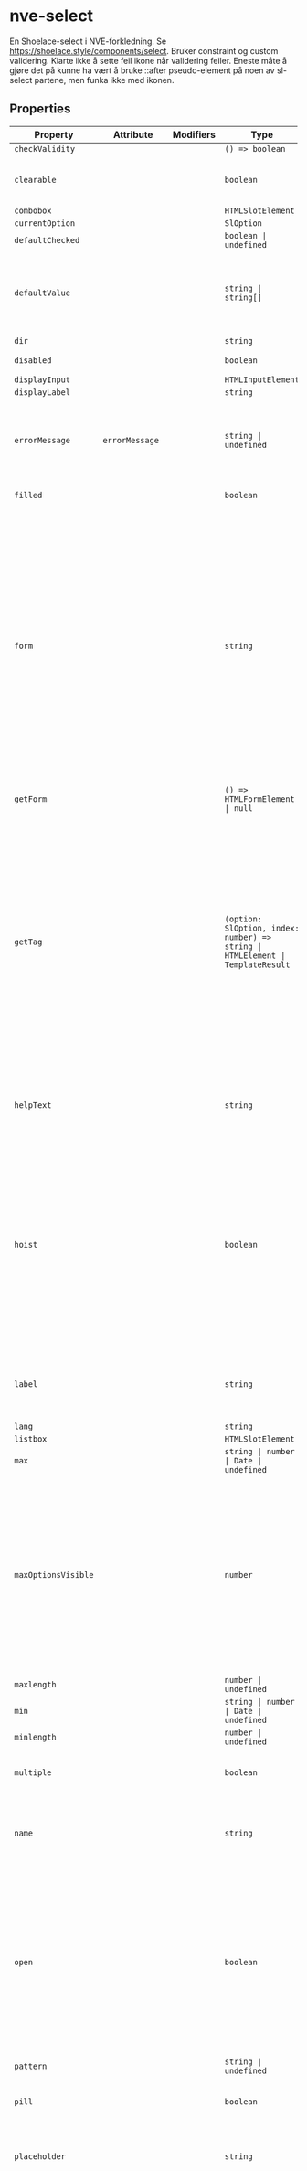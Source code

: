 # nve-select

En Shoelace-select i NVE-forkledning.
Se https://shoelace.style/components/select. Bruker constraint og custom validering. Klarte ikke å sette feil ikone når
validering feiler. Eneste måte å gjøre det på kunne ha vært å bruke ::after pseudo-element på noen av sl-select partene, men
funka ikke med ikonen.

## Properties

| Property            | Attribute       | Modifiers | Type                                             | Default         | Description                                      |
|---------------------|-----------------|-----------|--------------------------------------------------|-----------------|--------------------------------------------------|
| `checkValidity`     |                 |           | `() => boolean`                                  |                 |                                                  |
| `clearable`         |                 |           | `boolean`                                        |                 | Adds a clear button when the select is not empty. |
| `combobox`          |                 |           | `HTMLSlotElement`                                |                 |                                                  |
| `currentOption`     |                 |           | `SlOption`                                       |                 |                                                  |
| `defaultChecked`    |                 |           | `boolean \| undefined`                           |                 |                                                  |
| `defaultValue`      |                 |           | `string \| string[]`                             |                 | The default value of the form control. Primarily used for resetting the form control. |
| `dir`               |                 |           | `string`                                         |                 |                                                  |
| `disabled`          |                 |           | `boolean`                                        |                 | Disables the select control.                     |
| `displayInput`      |                 |           | `HTMLInputElement`                               |                 |                                                  |
| `displayLabel`      |                 |           | `string`                                         |                 |                                                  |
| `errorMessage`      | `errorMessage`  |           | `string \| undefined`                            |                 | Brukes til enkel constraint validation til å overskrive default nettleseren melding |
| `filled`            |                 |           | `boolean`                                        |                 | Draws a filled select.                           |
| `form`              |                 |           | `string`                                         |                 | By default, form controls are associated with the nearest containing `<form>` element. This attribute allows you<br />to place the form control outside of a form and associate it with the form that has this `id`. The form must be in<br />the same document or shadow root for this to work. |
| `getForm`           |                 |           | `() => HTMLFormElement \| null`                  |                 |                                                  |
| `getTag`            |                 |           | `(option: SlOption, index: number) => string \| HTMLElement \| TemplateResult` |                 | A function that customizes the tags to be rendered when multiple=true. The first argument is the option, the second<br />is the current tag's index.  The function should return either a Lit TemplateResult or a string containing trusted HTML of the symbol to render at<br />the specified value. |
| `helpText`          |                 |           | `string`                                         |                 | The select's help text. If you need to display HTML, use the `help-text` slot instead. |
| `hoist`             |                 |           | `boolean`                                        |                 | Enable this option to prevent the listbox from being clipped when the component is placed inside a container with<br />`overflow: auto\|scroll`. Hoisting uses a fixed positioning strategy that works in many, but not all, scenarios. |
| `label`             |                 |           | `string`                                         |                 | The select's label. If you need to display HTML, use the `label` slot instead. |
| `lang`              |                 |           | `string`                                         |                 |                                                  |
| `listbox`           |                 |           | `HTMLSlotElement`                                |                 |                                                  |
| `max`               |                 |           | `string \| number \| Date \| undefined`          |                 |                                                  |
| `maxOptionsVisible` |                 |           | `number`                                         |                 | The maximum number of selected options to show when `multiple` is true. After the maximum, "+n" will be shown to<br />indicate the number of additional items that are selected. Set to 0 to remove the limit. |
| `maxlength`         |                 |           | `number \| undefined`                            |                 |                                                  |
| `min`               |                 |           | `string \| number \| Date \| undefined`          |                 |                                                  |
| `minlength`         |                 |           | `number \| undefined`                            |                 |                                                  |
| `multiple`          |                 |           | `boolean`                                        |                 | Allows more than one option to be selected.      |
| `name`              |                 |           | `string`                                         |                 | The name of the select, submitted as a name/value pair with form data. |
| `open`              |                 |           | `boolean`                                        |                 | Indicates whether or not the select is open. You can toggle this attribute to show and hide the menu, or you can<br />use the `show()` and `hide()` methods and this attribute will reflect the select's open state. |
| `pattern`           |                 |           | `string \| undefined`                            |                 |                                                  |
| `pill`              |                 |           | `boolean`                                        |                 | Draws a pill-style select with rounded edges.    |
| `placeholder`       |                 |           | `string`                                         |                 | Placeholder text to show as a hint when the select is empty. |
| `placement`         |                 |           | `"top" \| "bottom"`                              |                 | The preferred placement of the select's menu. Note that the actual placement may vary as needed to keep the listbox<br />inside of the viewport. |
| `popup`             |                 |           | `SlPopup`                                        |                 |                                                  |
| `reportValidity`    |                 |           | `() => boolean`                                  |                 |                                                  |
| `required`          |                 |           | `boolean`                                        |                 | The select's required attribute.                 |
| `requiredLabel`     | `requiredLabel` |           | `string`                                         | "*Obligatorisk" | Tekst som vises for å markere at et felt er obligatorisk. Er satt til "*Obligatorisk" som standard. |
| `selectedOptions`   |                 |           | `SlOption[]`                                     |                 |                                                  |
| `setCustomValidity` |                 |           | `(message: string) => void`                      |                 |                                                  |
| `size`              |                 |           | `"small" \| "medium" \| "large"`                 |                 | The select's size.                               |
| `step`              |                 |           | `number \| "any" \| undefined`                   |                 |                                                  |
| `validationMessage` |                 | readonly  | `string`                                         |                 | Gets the validation message                      |
| `validity`          |                 | readonly  | `ValidityState`                                  |                 | Gets the validity state object                   |
| `value`             |                 |           | `string \| string[]`                             |                 | The current value of the select, submitted as a name/value pair with form data. When `multiple` is enabled, the<br />value attribute will be a space-delimited list of values based on the options selected, and the value property will<br />be an array. **For this reason, values must not contain spaces.** |
| `valueInput`        |                 |           | `HTMLInputElement`                               |                 |                                                  |

## Methods

| Method                 | Type                                             | Description                                      |
|------------------------|--------------------------------------------------|--------------------------------------------------|
| `blur`                 | `(): void`                                       | Removes focus from the control.                  |
| `checkValidity`        | `(): boolean`                                    | Checks for validity but does not show a validation message. Returns `true` when valid and `false` when invalid. |
| `emit`                 | `{ <T extends "abort" \| "animationcancel" \| "animationend" \| "animationiteration" \| "animationstart" \| "auxclick" \| "beforeinput" \| "blur" \| "cancel" \| "canplay" \| "canplaythrough" \| ... 88 more ... \| "wheel">(name: EventTypeDoesNotRequireDetail<...>, options?: SlEventInit<...> \| undefined): GetCustomEventType<...>; ...` | Emits a custom event with more convenient defaults. |
| `focus`                | `(options?: FocusOptions \| undefined): void`    | Sets focus on the control.                       |
| `getForm`              | `(): HTMLFormElement \| null`                    | Gets the associated form, if one exists.         |
| `handleDisabledChange` | `(): void`                                       |                                                  |
| `handleOpenChange`     | `(): Promise<void>`                              |                                                  |
| `handleValueChange`    | `(): void`                                       |                                                  |
| `hide`                 | `(): Promise<void>`                              | Hides the listbox.                               |
| `reportValidity`       | `(): boolean`                                    | Checks for validity and shows the browser's validation message if the control is invalid. |
| `setCustomValidity`    | `(message: string): void`                        | Sets a custom validation message. Pass an empty string to restore validity. |
| `show`                 | `(): Promise<void>`                              | Shows the listbox.                               |

## Events

| Event           | Description                                      |
|-----------------|--------------------------------------------------|
| `sl-after-hide` | Emitted after the select's menu closes and all animations are complete. |
| `sl-after-show` | Emitted after the select's menu opens and all animations are complete. |
| `sl-blur`       | Emitted when the control loses focus.            |
| `sl-change`     | Emitted when the control's value changes.        |
| `sl-clear`      | Emitted when the control's value is cleared.     |
| `sl-focus`      | Emitted when the control gains focus.            |
| `sl-hide`       | Emitted when the select's menu closes.           |
| `sl-input`      | Emitted when the control receives input.         |
| `sl-invalid`    | Emitted when the form control has been checked for validity and its constraints aren't satisfied. |
| `sl-show`       | Emitted when the select's menu opens.            |

## Slots

| Name          | Description                                      |
|---------------|--------------------------------------------------|
|               | The listbox options. Must be `<sl-option>` elements. You can use `<sl-divider>` to group items visually. |
| `clear-icon`  | An icon to use in lieu of the default clear icon. |
| `expand-icon` | The icon to show when the control is expanded and collapsed. Rotates on open and close. |
| `help-text`   | Text that describes how to use the input. Alternatively, you can use the `help-text` attribute. |
| `label`       | The input's label. Alternatively, you can use the `label` attribute. |
| `prefix`      | Used to prepend a presentational icon or similar element to the combobox. |

## CSS Shadow Parts

| Part                       | Description                                      |
|----------------------------|--------------------------------------------------|
| `clear-button`             | The clear button.                                |
| `combobox`                 | The container the wraps the prefix, combobox, clear icon, and expand button. |
| `display-input`            | The element that displays the selected option's label, an `<input>` element. |
| `expand-icon`              | The container that wraps the expand icon.        |
| `form-control`             | The form control that wraps the label, input, and help text. |
| `form-control-help-text`   | The help text's wrapper.                         |
| `form-control-input`       | The select's wrapper.                            |
| `form-control-label`       | The label's wrapper.                             |
| `listbox`                  | The listbox container where options are slotted. |
| `prefix`                   | The container that wraps the prefix slot.        |
| `tag`                      | The individual tags that represent each multiselect option. |
| `tag__base`                | The tag's base part.                             |
| `tag__content`             | The tag's content part.                          |
| `tag__remove-button`       | The tag's remove button.                         |
| `tag__remove-button__base` | The tag's remove button base part.               |
| `tags`                     | The container that houses option tags when `multiselect` is used. |
